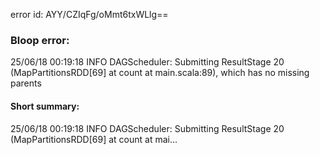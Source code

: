 error id: AYY/CZIqFg/oMmt6txWLlg==
### Bloop error:

25/06/18 00:19:18 INFO DAGScheduler: Submitting ResultStage 20 (MapPartitionsRDD[69] at count at main.scala:89), which has no missing parents
#### Short summary: 

25/06/18 00:19:18 INFO DAGScheduler: Submitting ResultStage 20 (MapPartitionsRDD[69] at count at mai...